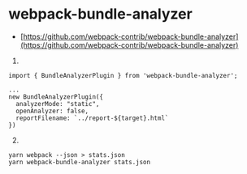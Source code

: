 # webpack-bundle-analyzer

- [https://github.com/webpack-contrib/webpack-bundle-analyzer](https://github.com/webpack-contrib/webpack-bundle-analyzer)

1.

```
import { BundleAnalyzerPlugin } from 'webpack-bundle-analyzer';

...
new BundleAnalyzerPlugin({
  analyzerMode: "static",
  openAnalyzer: false,
  reportFilename: `../report-${target}.html`
})
```

2.

```
yarn webpack --json > stats.json
yarn webpack-bundle-analyzer stats.json
```

